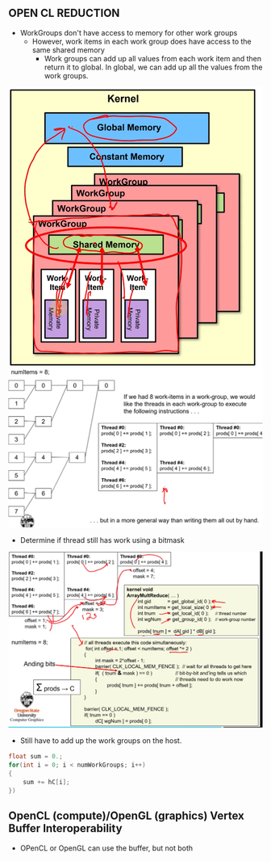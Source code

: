 ## OPEN CL REDUCTION

- WorkGroups don't have access to memory for other work groups
  - However, work items in each work group does have access to the same shared memory
    - Work groups can add up all values from each work item and then return it to global. In global, we can add up all the values from the work groups.

<img src="./../../images/cs475_openclreduction_add.PNG">

<img src="./../../images/cs475_openclreduction_diagram.PNG">

- Determine if thread still has work using a bitmask

<img src="./../../images/cs475_openclreduction_mask.PNG">

- Still have to add up the work groups on the host.

```cpp
float sum = 0.;
for(int i = 0; i < numWorkGroups; i++)
{
    sum += hC[i];
})
```

## OpenCL (compute)/OpenGL (graphics) Vertex Buffer Interoperability

* OPenCL or OpenGL can use the buffer, but not both
